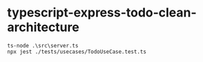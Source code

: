 # typescript-express-todo-clean-architecture

```
ts-node .\src\server.ts
npx jest ./tests/usecases/TodoUseCase.test.ts
```
